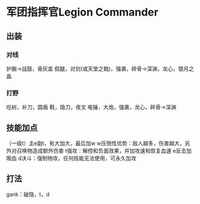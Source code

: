 # 军团指挥官Legion Commander

## 出装
### 对线
护腕->战鼓，骨灰盒
假腿，对剑(或天堂之戟)，强袭，碎骨->深渊，龙心，银月之晶

### 打野
吃树，补刀，圆盾
鞋，隐刀，夜叉
电锤，大炮，强袭，龙心，碎骨->深渊

## 技能加点
（一级t）主e副t，有大加大，最后加w
w压倒性优势：敌人越多，伤害越大，另外对召唤物造成额外伤害
t强攻：解控和负面效果，并加攻速和恢复血速
e反击加吸血
d决斗：强制物攻，任何技能无法使用，可永久加攻

## 打法
gank：破隐，t，d